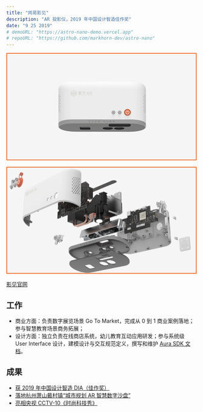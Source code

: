 ```yaml
---
title: "网易影见"
description: "AR 投影仪，2019 年中国设计智造佳作奖"
date: "9 25 2019"
# demoURL: "https://astro-nano-demo.vercel.app"
# repoURL: "https://github.com/markhorn-dev/astro-nano"
---
```


![Aura 正视图](./aura01.webp)

![Aura 爆炸图](./aura02.webp)

[影见官网](https://ar.163.com/yingjian)  

## 工作
- 商业方面：负责数字展览场景 Go To Market，完成从 0 到 1 商业案例落地；参与智慧教育场景商务拓展；
- 设计方面：独⽴负责在线商店系统，幼儿教育互动应用研发；参与系统级 User Interface 设计，建模设计与交互规范定义，撰写和维护 [Aura SDK 文档](https://ezxr.github.io/AuraSDK_Doc/index.html)。

## 成果
- [获 2019 年中国设计智造 DIA（佳作奖）](https://www.di-award.org/collections/detail/483.html?page_size%3D1000%26page%3D1%26year%3D2019%26award_type%3D4%26award_group%3D1%26category_id%3D299)
- [落地杭州萧山戴村镇“城市规划 AR 智慧数字沙盘”](https://ar.163.com/news/detail?id=149&type=-1)
- [亮相央视 CCTV-10《时尚科技秀》](https://ar.163.com/news/detail?id=111&type=-1)
 
